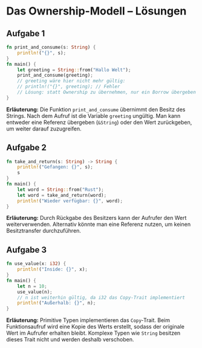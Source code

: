# Das Ownership-Modell – Lösungen

## Aufgabe 1

```rust
fn print_and_consume(s: String) {
    println!("{}", s);
}
fn main() {
    let greeting = String::from("Hallo Welt");
    print_and_consume(greeting);
    // greeting wäre hier nicht mehr gültig:
    // println!("{}", greeting); // Fehler
    // Lösung: statt Ownership zu übernehmen, nur ein Borrow übergeben oder die Funktion gibt den String zurück.
}
```
**Erläuterung:** Die Funktion `print_and_consume` übernimmt den Besitz des Strings. Nach dem Aufruf ist die Variable `greeting` ungültig. Man kann entweder eine Referenz übergeben (`&String`) oder den Wert zurückgeben, um weiter darauf zuzugreifen.


## Aufgabe 2

```rust
fn take_and_return(s: String) -> String {
    println!("Gefangen: {}", s);
    s
}
fn main() {
    let word = String::from("Rust");
    let word = take_and_return(word);
    println!("Wieder verfügbar: {}", word);
}
```
**Erläuterung:** Durch Rückgabe des Besitzers kann der Aufrufer den Wert weiterverwenden. Alternativ könnte man eine Referenz nutzen, um keinen Besitztransfer durchzuführen.


## Aufgabe 3

```rust
fn use_value(x: i32) {
    println!("Inside: {}", x);
}
fn main() {
    let n = 10;
    use_value(n);
    // n ist weiterhin gültig, da i32 das Copy‑Trait implementiert
    println!("Außerhalb: {}", n);
}
```
**Erläuterung:** Primitive Typen implementieren das `Copy`‑Trait. Beim Funktionsaufruf wird eine Kopie des Werts erstellt, sodass der originale Wert im Aufrufer erhalten bleibt. Komplexe Typen wie `String` besitzen dieses Trait nicht und werden deshalb verschoben.


